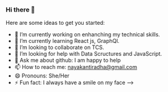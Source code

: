 ### Hi there 👋


Here are some ideas to get you started:

- 🔭 I’m currently working on enhanching my technical skills.
- 🌱 I’m currently learning React js, GraphQl.
- 👯 I’m looking to collaborate on TCS.
- 🤔 I’m looking for help with Data Scructures and JavaScript.
- 💬 Ask me about github: I am happy to help
- 📫 How to reach me: nayakantiradha@gmail.com
- 😄 Pronouns: She/Her
- ⚡ Fun fact: I always have a smile on my face
-->
